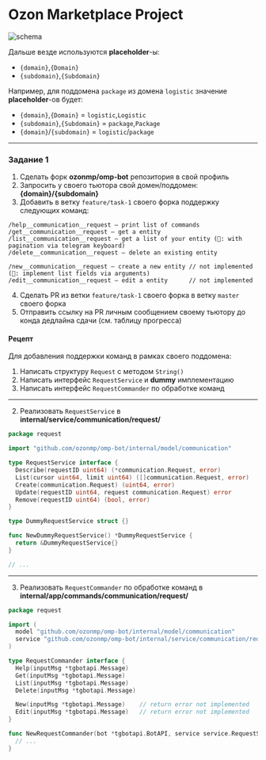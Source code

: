 # Ozon Marketplace Project

![schema](schema.png)

Дальше везде используются **placeholder**-ы:
- `{domain}`,`{Domain}`
- `{subdomain}`,`{Subdomain}`

Например, для поддомена `package` из домена `logistic` значение **placeholder**-ов будет:
- `{domain}`,`{Domain}` = `logistic`,`Logistic`
- `{subdomain}`,`{Subdomain}` = `package`,`Package`
- `{domain}`/`{subdomain}` = `logistic`/`package`
---

### Задание 1

1. Сделать форк **ozonmp/omp-bot** репозитория в свой профиль
2. Запросить у своего тьютора свой домен/поддомен: **{domain}/{subdomain}**
3. Добавить в ветку `feature/task-1` своего форка поддержку следующих команд:
```
/help__communication__request — print list of commands
/get__communication__request — get a entity
/list__communication__request — get a list of your entity (💎: with pagination via telegram keyboard)
/delete__communication__request — delete an existing entity

/new__communication__request — create a new entity // not implemented (💎: implement list fields via arguments)
/edit__communication__request — edit a entity      // not implemented
```
4. Сделать PR из ветки `feature/task-1` своего форка в ветку `master` своего форка
5. Отправить ссылку на PR личным сообщением своему тьютору до конда дедлайна сдачи (см. таблицу прогресса)

#### Рецепт

Для добавления поддержки команд в рамках своего поддомена:

1. Написать структуру `Request` с методом `String()`
2. Написать интерфейс `RequestService` и **dummy** имплементацию
3. Написать интерфейс `RequestCommander` по обработке команд

---

2. Реализовать `RequestService` в **internal/service/communication/request/**

```go
package request

import "github.com/ozonmp/omp-bot/internal/model/communication"

type RequestService interface {
  Describe(requestID uint64) (*communication.Request, error)
  List(cursor uint64, limit uint64) ([]communication.Request, error)
  Create(communication.Request) (uint64, error)
  Update(requestID uint64, request communication.Request) error
  Remove(requestID uint64) (bool, error)
}

type DummyRequestService struct {}

func NewDummyRequestService() *DummyRequestService {
  return &DummyRequestService{}
}

// ...
```

---

3. Реализовать `RequestCommander` по обработке команд в **internal/app/commands/communication/request/**

```go
package request

import (
  model "github.com/ozonmp/omp-bot/internal/model/communication"
  service "github.com/ozonmp/omp-bot/internal/service/communication/request"
)

type RequestCommander interface {
  Help(inputMsg *tgbotapi.Message)
  Get(inputMsg *tgbotapi.Message)
  List(inputMsg *tgbotapi.Message)
  Delete(inputMsg *tgbotapi.Message)

  New(inputMsg *tgbotapi.Message)    // return error not implemented
  Edit(inputMsg *tgbotapi.Message)   // return error not implemented
}

func NewRequestCommander(bot *tgbotapi.BotAPI, service service.RequestService) RequestCommander {
  // ...
}
```
